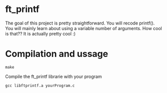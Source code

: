 # ft_printf
The goal of this project is pretty straightforward. You will recode printf(). You will mainly learn about using a variable number of arguments. How cool is that?? It is actually pretty cool :)

# Compilation and ussage

```
make
``` 

Compile the ft_printf librarie with your program

```
gcc libftprintf.a yourProgram.c
```
